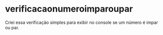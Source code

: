 # verificacaonumeroimparoupar
Criei essa verificação simples para exibir no console se um número é impar ou par.
